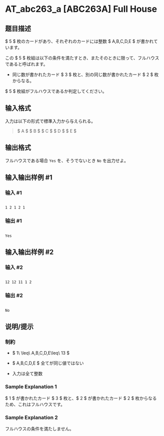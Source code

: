 # AT_abc263_a [ABC263A] Full House

## 题目描述

[problemUrl]: https://atcoder.jp/contests/abc263/tasks/abc263_a

$ 5 $ 枚のカードがあり、それぞれのカードには整数 $ A,B,C,D,E $ が書かれています。

この $ 5 $ 枚組は以下の条件を満たすとき、またそのときに限って、フルハウスであると呼ばれます。

- 同じ数が書かれたカード $ 3 $ 枚と、別の同じ数が書かれたカード $ 2 $ 枚からなる。

$ 5 $ 枚組がフルハウスであるか判定してください。

## 输入格式

入力は以下の形式で標準入力から与えられる。

> $ A $ $ B $ $ C $ $ D $ $ E $

## 输出格式

フルハウスである場合 `Yes` を、そうでないとき `No` を出力せよ。

## 输入输出样例 #1

### 输入 #1

```
1 2 1 2 1
```

### 输出 #1

```
Yes
```

## 输入输出样例 #2

### 输入 #2

```
12 12 11 1 2
```

### 输出 #2

```
No
```

## 说明/提示

### 制約

- $ 1\ \leq\ A,B,C,D,E\leq\ 13 $
- $ A,B,C,D,E $ 全てが同じ値ではない
- 入力は全て整数

### Sample Explanation 1

$ 1 $ が書かれたカード $ 3 $ 枚と、$ 2 $ が書かれたカード $ 2 $ 枚からなるため、これはフルハウスです。

### Sample Explanation 2

フルハウスの条件を満たしません。